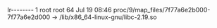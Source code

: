 lr-------- 1 root root 64 Jul 19 08:46 proc/9/map_files/7f77a6e2b000-7f77a6e2d000 -> /lib/x86_64-linux-gnu/libc-2.19.so
